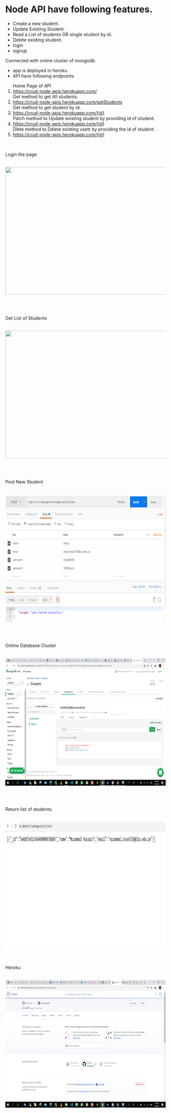 # Node API have following features.
<ul>
  <li>Create a new student.</li>
<li>Update Existing Student.</li>
<li>Read  a List of students OR single student by id.</li>
<li>Delete existing student.</li>
<li>login</li>
<li>signup</li>
</ul>

Connected with online cluster of mongodb.
<ul>
  <li>app is deployed in heroku.</li>
  <li>API have following endpoints.</li>
</ul>
<ol>
  Home Page of API
  <li><a href = "https://crud-node-apis.herokuapp.com/">https://crud-node-apis.herokuapp.com/</a></li>
  Get method to get All students.
  <li><a href = "https://crud-node-apis.herokuapp.com/getStudents">https://crud-node-apis.herokuapp.com/getStudents</a></li>
  Get method to get student by id.
  <li><a href = "https://crud-node-apis.herokuapp.com/{id}">https://crud-node-apis.herokuapp.com/{id}</a></li>
  Patch method to Update existing student by providing id of student.
  <li><a href = "https://crud-node-apis.herokuapp.com/{id}">https://crud-node-apis.herokuapp.com/{id}</a></li>
  Dlete method to Delete existing usetr by providing the id of student.
  <li><a href = "https://crud-node-apis.herokuapp.com/{id}">https://crud-node-apis.herokuapp.com/{id}</a></li>
</ol>  

<br><p>Login the page</p><br>
<img src="s3.PNG" width="700" height="400"><br>
<br>

<br><p>Get List of Students</p><br>
<img src="getStudents.PNG" width="700" height="400"><br>
<br>

<br><p>Post New Student</p><br>
<img src="post.PNG" width="700" height="400"><br>
<br>

<br><p>Online Database Cluster</p><br>
<img src="MongoDB.PNG" width="700" height="400"><br>
<br>

<br><p>Return list of students.</p><br>
<img src="APIEnd point.PNG" width="700" height="400"><br>

<br><p>Heroku</p><br>
<img src="heCapture.PNG" width="700" height="400"><br>
